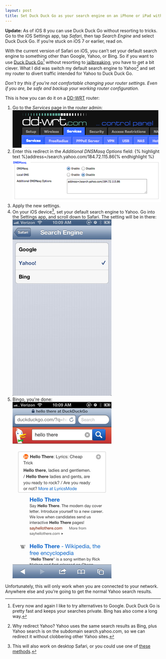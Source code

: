 ```yaml
---
layout: post
title: Set Duck Duck Go as your search engine on an iPhone or iPad without jailbreaking
---
```


**Update:** As of iOS 8 you can use Duck Duck Go without resorting to tricks. Go to the iOS Settings app, tap *Safari*, then tap *Search Engine* and select Duck Duck Go. If you’re stuck on iOS 7 or earlier, read on.

With the current version of Safari on iOS, you can’t set your default search engine to something other than Google, Yahoo, or Bing. So if you want to use [Duck Duck Go](https://duckduckgo.com/)[^ddg]  without resorting to [jailbreaking](http://help.duckduckgo.com/customer/portal/articles/472033-safari-ios-), you have to get a bit clever. What I did was switch my default search engine to Yahoo[^yahoo] and set my router to divert traffic intended for Yahoo to Duck Duck Go.

*Don't try this if you're not comfortable changing your router settings. Even if you are, be safe and backup your working router configuration.*

This is how you can do it on a [DD-WRT](http://www.dd-wrt.com/) router:

1. Go to the *Services* page in the router admin:<br>
   ![Services Page](/blog/images/2013/04/ddg-router1.png)
2. Enter this redirect in the *Additional DNSMasq Options* field: {% highlight text %}address=/search.yahoo.com/184.72.115.86{% endhighlight %}
   ![Services Page](/blog/images/2013/04/ddg-router2.png)
3. Apply the new settings.
4. On your iOS device[^desktop], set your default search engine to Yahoo. Go into the Settings app, and scroll down to Safari. The setting will be in there:<br>
   ![Services Page](/blog/images/2013/04/ddg-iphone1.jpg)
5. Bingo, you're done:<br>
   ![Services Page](/blog/images/2013/04/ddg-iphone2.jpg)

Unfortunately, this will only work when you are connected to your network. Anywhere else and you’re going to get the normal Yahoo search results.

[^ddg]: Every now and again I like to try alternatives to Google. Duck Duck Go is pretty fast and keeps your searches private. Bing has also come a long way.

[^yahoo]: Why redirect Yahoo? Yahoo uses the same search results as Bing, plus Yahoo search is on the subdomain search.yahoo.com, so we can redirect it without clobbering other Yahoo sites.

[^desktop]: This will also work on desktop Safari, or you could use one of [these methods](http://help.duckduckgo.com/customer/portal/articles/255650).
